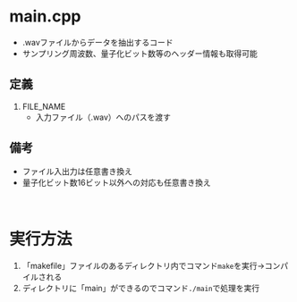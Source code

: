 # main.cpp  
* .wavファイルからデータを抽出するコード  
* サンプリング周波数、量子化ビット数等のヘッダー情報も取得可能

## 定義
1.  FILE_NAME
    * 入力ファイル（.wav）へのパスを渡す

## 備考
* ファイル入出力は任意書き換え
* 量子化ビット数16ビット以外への対応も任意書き換え  

<br/>

# 実行方法
1. 「makefile」ファイルのあるディレクトリ内でコマンド`make`を実行→コンパイルされる
2. ディレクトリに「main」ができるのでコマンド`./main`で処理を実行